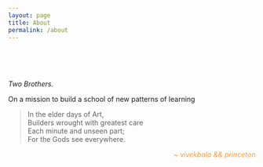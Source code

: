 ```yaml
---
layout: page
title: About
permalink: /about
---
```

<br>
<br>
<br>

*Two Brothers.*

On a mission to build a school of new patterns of learning


> In the elder days of Art,<br>
Builders wrought with greatest care <br>
Each minute and unseen part; <br>
For the Gods see everywhere. <br>

<div style="text-align: right; color: #f93;"> <i>~ vivekbala && princeton </i></div>
